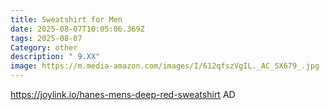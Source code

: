 ```yaml
---
title: Sweatshirt for Men
date: 2025-08-07T10:05:06.369Z
tags: 2025-08-07
Category: other
description: " 9.XX"
image: https://m.media-amazon.com/images/I/612qfszVgIL._AC_SX679_.jpg
---
```

https://joylink.io/hanes-mens-deep-red-sweatshirt    AD